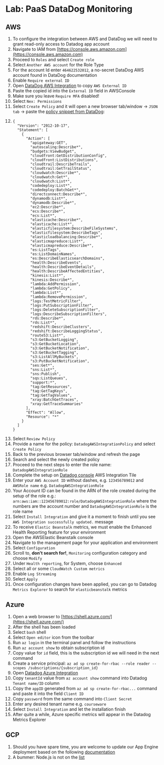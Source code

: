 # Lab: PaaS DataDog Monitoring

## AWS

1. To configure the integration between AWS and DataDog we will need to grant read-only access to Datadog app account
2. Navigate to IAM from [https://console.aws.amazon.com](https://console.aws.amazon.com)
3. Proceed to `Roles` and select `Create role`
4. Select `Another AWS account` for the Role Type
5. For the account Id enter `464622532012`, a no-secret DataDog AWS account found in DataDog documentation
6. Enable `Require external ID`
7. Open [DataDog AWS Integration](https://app.datadoghq.com/account/settings#integrations/amazon_web_services) to copy `AWS External ID`
8. Paste the copied id into the `External ID` field in AWSConsole
9. Make sure you leave `Require MFA` disabled!
10. Select `Nex: Permissions`
11. Select `Create Policy` and it will open a new browser tab/window -&gt; `JSON tab` -&gt; paste the [policy snippet from DataDog](https://docs.datadoghq.com/integrations/amazon_web_services/?tab=allpermissions#datadog-aws-iam-policy):
12. ```text
    {
      "Version": "2012-10-17",
      "Statement": [
        {
          "Action": [
            "apigateway:GET",
            "autoscaling:Describe*",
            "budgets:ViewBudget",
            "cloudfront:GetDistributionConfig",
            "cloudfront:ListDistributions",
            "cloudtrail:DescribeTrails",
            "cloudtrail:GetTrailStatus",
            "cloudwatch:Describe*",
            "cloudwatch:Get*",
            "cloudwatch:List*",
            "codedeploy:List*",
            "codedeploy:BatchGet*",
            "directconnect:Describe*",
            "dynamodb:List*",
            "dynamodb:Describe*",
            "ec2:Describe*",
            "ecs:Describe*",
            "ecs:List*",
            "elasticache:Describe*",
            "elasticache:List*",
            "elasticfilesystem:DescribeFileSystems",
            "elasticfilesystem:DescribeTags",
            "elasticloadbalancing:Describe*",
            "elasticmapreduce:List*",
            "elasticmapreduce:Describe*",
            "es:ListTags",
            "es:ListDomainNames",
            "es:DescribeElasticsearchDomains",
            "health:DescribeEvents",
            "health:DescribeEventDetails",
            "health:DescribeAffectedEntities",
            "kinesis:List*",
            "kinesis:Describe*",
            "lambda:AddPermission",
            "lambda:GetPolicy",
            "lambda:List*",
            "lambda:RemovePermission",
            "logs:TestMetricFilter",
            "logs:PutSubscriptionFilter",
            "logs:DeleteSubscriptionFilter",
            "logs:DescribeSubscriptionFilters",
            "rds:Describe*",
            "rds:List*",
            "redshift:DescribeClusters",
            "redshift:DescribeLoggingStatus",
            "route53:List*",
            "s3:GetBucketLogging",
            "s3:GetBucketLocation",
            "s3:GetBucketNotification",
            "s3:GetBucketTagging",
            "s3:ListAllMyBuckets",
            "s3:PutBucketNotification",
            "ses:Get*",
            "sns:List*",
            "sns:Publish",
            "sqs:ListQueues",
            "support:*",
            "tag:GetResources",
            "tag:GetTagKeys",
            "tag:GetTagValues",
            "xray:BatchGetTraces",
            "xray:GetTraceSummaries"
          ],
          "Effect": "Allow",
          "Resource": "*"
        }
      ]
    }
    ```
13. Select `Review Policy`
14. Provide a name for the policy: `DatadogAWSIntegrationPolicy`  and select `Create Policy`
15. Back to the previous browser tab/window and refresh the page
16. Search and select the newly created policy
17. Proceed to the next steps to enter the role name: `DatadogAWSIntegrationRole`
18. Complete the setup on [Datadog console](https://app.datadoghq.com/account/settings#integrations/amazon_web_services) AWS Integration Tile
19. Enter your `AWS Account ID` without dashes, e.g. `123456789012` and `AWSRole name` e.g. `DatadogAWSIntegrationRole`
20. Your Account ID can be found in the ARN of the role created during the setup of the role e.g.: `arn:aws:iam::123456789012:role/DatadogAWSIntegrationRole` where the numbers are the account number and `DatadogAWSIntegrationRole` is the role name
21. Select `Install Integration` and give it a moment to finish until you see `AWS Integration successfully updated.` message
22. To receive `Elastic Beanstalk` metrics, we must enable the Enhanced Health Reporting feature for your environment
23. Open the AWSElastic Beanstalk console
24. Navigate to the management page for your application and environment
25. Select `Configuration`
26. Scroll to, **don't search for!**, `Monitoring` configuration category and choose `Modify`
27. Under `Health reporting`, for System, choose `Enhanced`
28. Select all or some `CloudWatch Custom metrics`
29. Enable `Log Streaming` 
30. Select `Apply`
31. Once configuration changes have been applied, you can go to Datadog `Metrics Explorer` to search for `elasticbeanstalk` metrics

## Azure

1. Open a web browser to [https://shell.azure.com/](https://shell.azure.com/)
2. After the shell has been loaded
3. Select `bash` shell
4. Select `Open editor` icon from the toolbar
5. Run `az login` in the terminal panel and follow the instructions
6. Run `az account show` to obtain subscription id
7. Copy value for `id` field, this is the subscription id we will need in the next command
8. Create a service principal: `az ad sp create-for-rbac --role reader --scopes /subscriptions/{subscription_id}`
9. Open [Datadog Azure Integration](https://app.datadoghq.com/account/settings#integrations/azure)
10. Copy `tenantId` value from `az account show` command into Datadog `Tenant name/ID` column
11. Copy the `appID` generated from `az ad sp create-for-rbac...` command and paste it into the field `Client ID`
12. Copy `password` from the same command into `Client Secret`
13. Enter any desired tenant name e.g. `courseware`
14. Select `Install Integration` and let the installation finish
15. After quite a while, Azure specific metrics will appear in the Datadog Metrics Explorer

## GCP

1. Should you have spare time, you are welcome to update our App Engine deployment based on the following [documentation](https://app.datadoghq.com/account/settings#integrations/google-app-engine)
2. A bummer: Node.js is not on the [list](https://docs.datadoghq.com/integrations/google_app_engine/)

